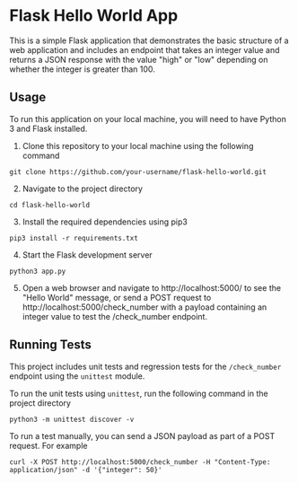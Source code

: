 # Flask Hello World App

This is a simple Flask application that demonstrates the basic structure of a web application and includes an endpoint that takes an integer value and returns a JSON response with the value "high" or "low" depending on whether the integer is greater than 100.

## Usage

To run this application on your local machine, you will need to have Python 3 and Flask installed.

1. Clone this repository to your local machine using the following command

```
git clone https://github.com/your-username/flask-hello-world.git
```

2. Navigate to the project directory

```
cd flask-hello-world
```

3. Install the required dependencies using pip3

```
pip3 install -r requirements.txt
```

4. Start the Flask development server

```
python3 app.py
```

5. Open a web browser and navigate to http://localhost:5000/ to see the "Hello World" message, or send a POST request to http://localhost:5000/check_number with a payload containing an integer value to test the /check_number endpoint.

## Running Tests

This project includes unit tests and regression tests for the ```/check_number``` endpoint using the ```unittest``` module.

To run the unit tests using ```unittest```, run the following command in the project directory

```
python3 -m unittest discover -v
```

To run a test manually, you can send a JSON payload as part of a POST request. 
For example

```
curl -X POST http://localhost:5000/check_number -H "Content-Type: application/json" -d '{"integer": 50}'
```
